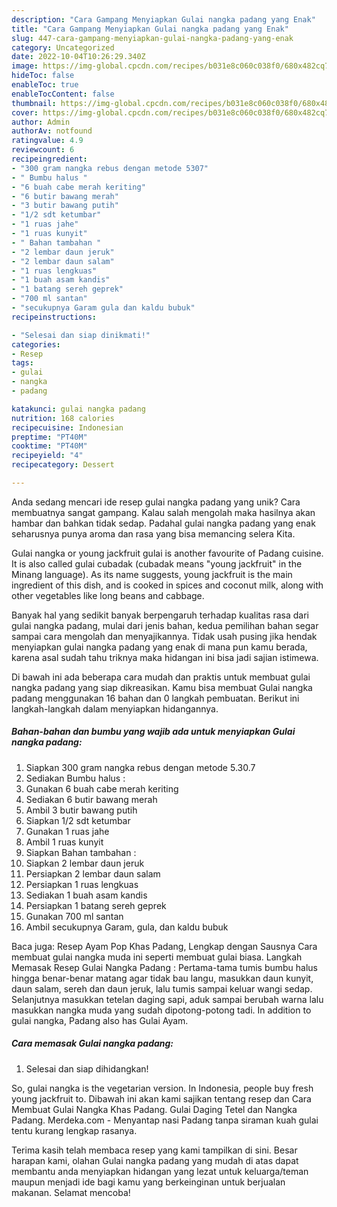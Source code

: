 ```yaml
---
description: "Cara Gampang Menyiapkan Gulai nangka padang yang Enak"
title: "Cara Gampang Menyiapkan Gulai nangka padang yang Enak"
slug: 447-cara-gampang-menyiapkan-gulai-nangka-padang-yang-enak
category: Uncategorized
date: 2022-10-04T10:26:29.340Z
image: https://img-global.cpcdn.com/recipes/b031e8c060c038f0/680x482cq70/gulai-nangka-padang-foto-resep-utama.jpg
hideToc: false
enableToc: true
enableTocContent: false
thumbnail: https://img-global.cpcdn.com/recipes/b031e8c060c038f0/680x482cq70/gulai-nangka-padang-foto-resep-utama.jpg
cover: https://img-global.cpcdn.com/recipes/b031e8c060c038f0/680x482cq70/gulai-nangka-padang-foto-resep-utama.jpg
author: Admin
authorAv: notfound
ratingvalue: 4.9
reviewcount: 6
recipeingredient:
- "300 gram nangka rebus dengan metode 5307"
- " Bumbu halus "
- "6 buah cabe merah keriting"
- "6 butir bawang merah"
- "3 butir bawang putih"
- "1/2 sdt ketumbar"
- "1 ruas jahe"
- "1 ruas kunyit"
- " Bahan tambahan "
- "2 lembar daun jeruk"
- "2 lembar daun salam"
- "1 ruas lengkuas"
- "1 buah asam kandis"
- "1 batang sereh geprek"
- "700 ml santan"
- "secukupnya Garam gula dan kaldu bubuk"
recipeinstructions:

- "Selesai dan siap dinikmati!"
categories:
- Resep
tags:
- gulai
- nangka
- padang

katakunci: gulai nangka padang 
nutrition: 168 calories
recipecuisine: Indonesian
preptime: "PT40M"
cooktime: "PT40M"
recipeyield: "4"
recipecategory: Dessert

---
```





Anda sedang mencari ide resep gulai nangka padang yang unik? Cara membuatnya sangat gampang. Kalau salah mengolah maka hasilnya akan hambar dan bahkan tidak sedap. Padahal gulai nangka padang yang enak seharusnya punya aroma dan rasa yang bisa memancing selera Kita.





Gulai nangka or young jackfruit gulai is another favourite of Padang cuisine. It is also called gulai cubadak (cubadak means &#34;young jackfruit&#34; in the Minang language). As its name suggests, young jackfruit is the main ingredient of this dish, and is cooked in spices and coconut milk, along with other vegetables like long beans and cabbage.

Banyak hal yang sedikit banyak berpengaruh terhadap kualitas rasa dari gulai nangka padang, mulai dari jenis bahan, kedua pemilihan bahan segar sampai cara mengolah dan menyajikannya. Tidak usah pusing jika hendak menyiapkan gulai nangka padang yang enak di mana pun kamu berada, karena asal sudah tahu triknya maka hidangan ini bisa jadi sajian istimewa.






Di bawah ini ada beberapa cara mudah dan praktis untuk membuat gulai nangka padang yang siap dikreasikan. Kamu bisa membuat Gulai nangka padang menggunakan 16 bahan dan 0 langkah pembuatan. Berikut ini langkah-langkah dalam menyiapkan hidangannya.

<!--inarticleads1-->

##### Bahan-bahan dan bumbu yang wajib ada untuk menyiapkan Gulai nangka padang:

1. Siapkan 300 gram nangka rebus dengan metode 5.30.7
1. Sediakan  Bumbu halus :
1. Gunakan 6 buah cabe merah keriting
1. Sediakan 6 butir bawang merah
1. Ambil 3 butir bawang putih
1. Siapkan 1/2 sdt ketumbar
1. Gunakan 1 ruas jahe
1. Ambil 1 ruas kunyit
1. Siapkan  Bahan tambahan :
1. Siapkan 2 lembar daun jeruk
1. Persiapkan 2 lembar daun salam
1. Persiapkan 1 ruas lengkuas
1. Sediakan 1 buah asam kandis
1. Persiapkan 1 batang sereh geprek
1. Gunakan 700 ml santan
1. Ambil secukupnya Garam, gula, dan kaldu bubuk


Baca juga: Resep Ayam Pop Khas Padang, Lengkap dengan Sausnya Cara membuat gulai nangka muda ini seperti membuat gulai biasa. Langkah Memasak Resep Gulai Nangka Padang : Pertama-tama tumis bumbu halus hingga benar-benar matang agar tidak bau langu, masukkan daun kunyit, daun salam, sereh dan daun jeruk, lalu tumis sampai keluar wangi sedap. Selanjutnya masukkan tetelan daging sapi, aduk sampai berubah warna lalu masukkan nangka muda yang sudah dipotong-potong tadi. In addition to gulai nangka, Padang also has Gulai Ayam. 

<!--inarticleads2-->

##### Cara memasak Gulai nangka padang:


1. Selesai dan siap dihidangkan!

So, gulai nangka is the vegetarian version. In Indonesia, people buy fresh young jackfruit to. Dibawah ini akan kami sajikan tentang resep dan Cara Membuat Gulai Nangka Khas Padang. Gulai Daging Tetel dan Nangka Padang. Merdeka.com - Menyantap nasi Padang tanpa siraman kuah gulai tentu kurang lengkap rasanya. 

Terima kasih telah membaca resep yang kami tampilkan di sini. Besar harapan kami, olahan Gulai nangka padang yang mudah di atas dapat membantu anda menyiapkan hidangan yang lezat untuk keluarga/teman maupun menjadi ide bagi kamu yang berkeinginan untuk berjualan makanan. Selamat mencoba!
